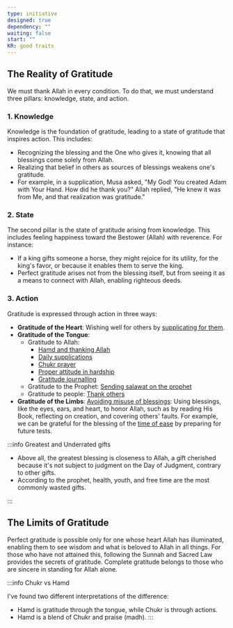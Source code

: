 ```yaml
---
type: initiative
designed: true
dependency: ""
waiting: false
start: ""
KR: good traits
---
```


## The Reality of Gratitude

We must thank Allah in every condition. To do that, we must understand three pillars: knowledge, state, and action.

### 1. Knowledge

Knowledge is the foundation of gratitude, leading to a state of gratitude that inspires action. This includes:

* Recognizing the blessing and the One who gives it, knowing that all blessings come solely from Allah.
* Realizing that belief in others as sources of blessings weakens one's gratitude.
* For example, in a supplication, Musa asked, "My God! You created Adam with Your Hand. How did he thank you?" Allah replied, "He knew it was from Me, and that realization was gratitude."

### 2. State

The second pillar is the state of gratitude arising from knowledge. This includes feeling happiness toward the Bestower (Allah) with reverence. For instance:

* If a king gifts someone a horse, they might rejoice for its utility, for the king's favor, or because it enables them to serve the king.
* Perfect gratitude arises not from the blessing itself, but from seeing it as a means to connect with Allah, enabling righteous deeds.

### 3. Action

Gratitude is expressed through action in three ways:

* **Gratitude of the Heart**: Wishing well for others by [supplicating for them](docs/sidebar1/Processes/Supplicate%20for%20other%20people%20alive%20or%20dead.md).
* **Gratitude of the Tongue**:
	* Gratitude to Allah:
		* [Hamd and thanking Allah](docs/sidebar1/Processes/Hamd%20and%20thanking%20allah.md)
		* [Daily supplications](docs/sidebar1/Processes/Say%20morning,%20evening%20and%20before%20sleeping%20supplications.md)
		* [Chukr prayer](docs/sidebar1/Processes/Pray%20chukr%20nafil%20prayer.md)
		* [Proper attitude in hardship](docs/sidebar1/Processes/Attitude%20in%20affliction.md)
		* [Gratitude journalling](docs/sidebar1/Processes/Gratitude%20journalling.md)
	* Gratitude to the Prophet: [Sending salawat on the prophet](docs/sidebar1/Processes/Sending%20salawat%20on%20the%20prophet.md)
	* Gratitude to people: [Thank others](docs/sidebar1/Processes/Thank%20people.md)
* **Gratitude of the Limbs**: [Avoiding misuse of blessings](docs/sidebar1/Processes/Don't%20misuse%20blessings.md): Using blessings, like the eyes, ears, and heart, to honor Allah, such as by reading His Book, reflecting on creation, and covering others' faults. For example, we can be grateful for the blessing of the [time of ease](docs/sidebar1/Processes/Build%20knowledge%20in%20free%20time.md) by preparing for future tests.

:::info Greatest and Underrated gifts

* Above all, the greatest blessing is closeness to Allah, a gift cherished because it's not subject to judgment on the Day of Judgment, contrary to other gifts.
* According to the prophet, health, youth, and free time are the most commonly wasted gifts.

:::

## The Limits of Gratitude

Perfect gratitude is possible only for one whose heart Allah has illuminated, enabling them to see wisdom and what is beloved to Allah in all things. For those who have not attained this, following the Sunnah and Sacred Law provides the secrets of gratitude. Complete gratitude belongs to those who are sincere in standing for Allah alone.

:::info Chukr vs Hamd

I've found two different interpretations of the difference:

* Hamd is gratitude through the tongue, while Chukr is through actions.
* Hamd is a blend of Chukr and praise (madh).
:::
